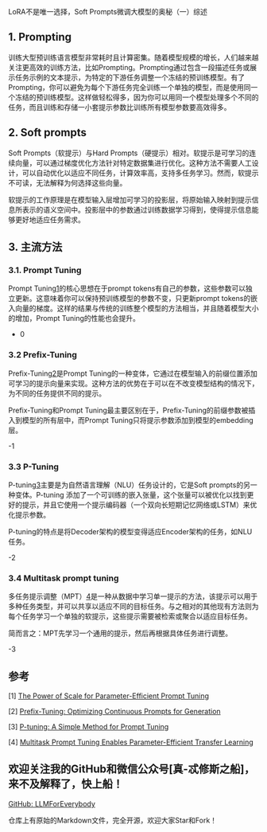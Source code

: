 LoRA不是唯一选择，Soft Prompts微调大模型的奥秘（一）综述

## 1. Prompting
训练大型预训练语言模型非常耗时且计算密集。随着模型规模的增长，人们越来越关注更高效的训练方法，比如Prompting。Prompting通过包含一段描述任务或展示任务示例的文本提示，为特定的下游任务调整一个冻结的预训练模型。有了Prompting，你可以避免为每个下游任务完全训练一个单独的模型，而是使用同一个冻结的预训练模型。这样做轻松得多，因为你可以用同一个模型处理多个不同的任务，而且训练和存储一小套提示参数比训练所有模型参数要高效得多。

## 2. Soft prompts
Soft Prompts（软提示）与Hard Prompts（硬提示）相对。软提示是可学习的连续向量，可以通过梯度优化方法针对特定数据集进行优化。这种方法不需要人工设计，可以自动优化以适应不同任务，计算效率高，支持多任务学习。然而，软提示不可读，无法解释为何选择这些向量。

软提示的工作原理是在模型输入层增加可学习的投影层，将原始输入映射到提示信息所表示的语义空间中。投影层中的参数通过训练数据学习得到，使得提示信息能够更好地适应任务需求。

## 3. 主流方法

### 3.1. Prompt Tuning

Prompt Tuning[1](#refer-anchor-1)的核心思想在于prompt tokens有自己的参数，这些参数可以独立更新。这意味着你可以保持预训练模型的参数不变，只更新prompt tokens的嵌入向量的梯度。这样的结果与传统的训练整个模型的方法相当，并且随着模型大小的增加，Prompt Tuning的性能也会提升。

- 0

### 3.2 Prefix-Tuning

Prefix-Tuning[2](#refer-anchor-2)是Prompt Tuning的一种变体，它通过在模型输入的前缀位置添加可学习的提示向量来实现。这种方法的优势在于可以在不改变模型结构的情况下，为不同的任务提供不同的提示。

Prefix-Tuning和Prompt Tuning最主要区别在于，Prefix-Tuning的前缀参数被插入到模型的所有层中，而Prompt Tuning只将提示参数添加到模型的embedding层。

-1

### 3.3 P-Tuning

P-tuning[3](#refer-anchor-3)主要是为自然语言理解（NLU）任务设计的，它是Soft prompts的另一种变体。P-tuning 添加了一个可训练的嵌入张量，这个张量可以被优化以找到更好的提示，并且它使用一个提示编码器（一个双向长短期记忆网络或LSTM）来优化提示参数。

P-tuning的特点是将Decoder架构的模型变得适应Encoder架构的任务，如NLU任务。

-2

### 3.4 Multitask prompt tuning

多任务提示调整（MPT）[4](#refer-anchor-4)是一种从数据中学习单一提示的方法，该提示可以用于多种任务类型，并可以共享以适应不同的目标任务。与之相对的其他现有方法则为每个任务学习一个单独的软提示，这些提示需要被检索或聚合以适应目标任务。

简而言之：MPT先学习一个通用的提示，然后再根据具体任务进行调整。

-3

## 参考

<div id="refer-anchor-1"></div>

[1] [The Power of Scale for Parameter-Efficient Prompt Tuning](https://arxiv.org/abs/2104.08691)

<div id="refer-anchor-2"></div>

[2] [Prefix-Tuning: Optimizing Continuous Prompts for Generation](https://arxiv.org/abs/2101.00190)

<div id="refer-anchor-3"></div>

[3] [P-tuning: A Simple Method for Prompt Tuning](https://arxiv.org/abs/2103.10385)

<div id="refer-anchor-4"></div>

[4] [Multitask Prompt Tuning Enables Parameter-Efficient Transfer Learning](https://arxiv.org/abs/2303.02861)

## 欢迎关注我的GitHub和微信公众号[真-忒修斯之船]，来不及解释了，快上船！

[GitHub: LLMForEverybody](https://github.com/luhengshiwo/LLMForEverybody)

仓库上有原始的Markdown文件，完全开源，欢迎大家Star和Fork！